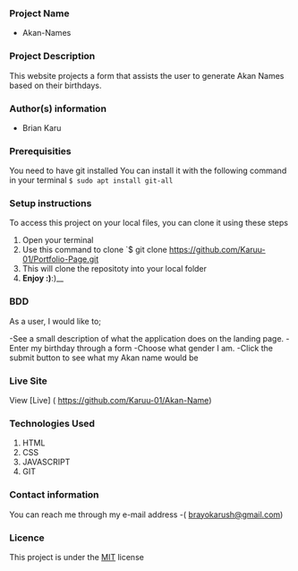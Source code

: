 ### Project Name
 - Akan-Names 
### Project Description
This website projects a form that assists the user to generate Akan Names based on their birthdays.
### Author(s) information
 - Brian Karu
### Prerequisities
You need to have git installed
You can install it with the following command in your terminal
`$ sudo apt install git-all`
### Setup instructions
To access this project on your local files, you can clone it using these steps
1. Open your terminal
1. Use this command to clone `$ git clone
 https://github.com/Karuu-01/Portfolio-Page.git
1. This will clone the repositoty into your local folder
1. __Enjoy :)__:)__
### BDD
As a user, I would like to;

  -See a  small description of what the application does on the landing page.
  -Enter my birthday through a form 
  -Choose what gender I am.
  -Click the submit button to see what my Akan name would be
### Live Site
View [Live] ( https://github.com/Karuu-01/Akan-Name)
### Technologies Used
1. HTML
1. CSS
1. JAVASCRIPT
1. GIT
### Contact information
You can reach me through my e-mail address
 -( brayokarush@gmail.com)
### Licence
This project is under the  [MIT](license) license